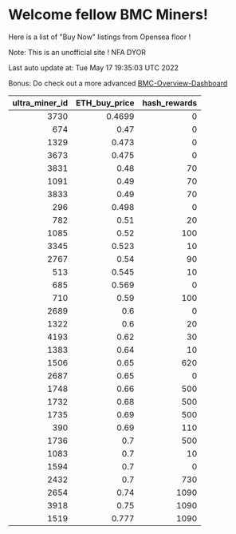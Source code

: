 # Welcome fellow BMC Miners!
Here is a list of "Buy Now" listings from Opensea floor !

Note: This is an unofficial site ! NFA DYOR

Last auto update at: Tue May 17 19:35:03 UTC 2022

Bonus: Do check out a more advanced [BMC-Overview-Dashboard](https://dune.com/defifunk/BMC-Overview-Dashboard)


|   ultra_miner_id |   ETH_buy_price |   hash_rewards |
|-----------------:|----------------:|---------------:|
|             3730 |          0.4699 |              0 |
|              674 |          0.47   |              0 |
|             1329 |          0.473  |              0 |
|             3673 |          0.475  |              0 |
|             3831 |          0.48   |             70 |
|             1091 |          0.49   |             70 |
|             3833 |          0.49   |             70 |
|              296 |          0.498  |              0 |
|              782 |          0.51   |             20 |
|             1085 |          0.52   |            100 |
|             3345 |          0.523  |             10 |
|             2767 |          0.54   |             90 |
|              513 |          0.545  |             10 |
|              685 |          0.569  |              0 |
|              710 |          0.59   |            100 |
|             2689 |          0.6    |              0 |
|             1322 |          0.6    |             20 |
|             4193 |          0.62   |             30 |
|             1383 |          0.64   |             10 |
|             1506 |          0.65   |            620 |
|             2687 |          0.65   |              0 |
|             1748 |          0.66   |            500 |
|             1732 |          0.68   |            500 |
|             1735 |          0.69   |            500 |
|              390 |          0.69   |            110 |
|             1736 |          0.7    |            500 |
|             1083 |          0.7    |             10 |
|             1594 |          0.7    |              0 |
|             2432 |          0.7    |            730 |
|             2654 |          0.74   |           1090 |
|             3918 |          0.75   |           1090 |
|             1519 |          0.777  |           1090 |
